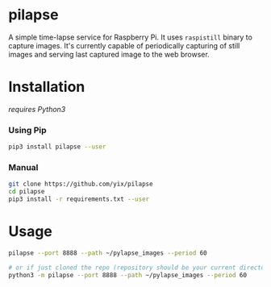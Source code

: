 # pilapse
A simple time-lapse service for Raspberry Pi. It uses `raspistill` binary to capture images. It's currently capable of periodically capturing of still images and serving last captured image to the web browser.

# Installation
 *requires Python3*

### Using Pip

```bash
pip3 install pilapse --user
```

### Manual
```bash
git clone https://github.com/yix/pilapse
cd pilapse
pip3 install -r requirements.txt --user
```

# Usage

```bash
pilapse --port 8888 --path ~/pylapse_images --period 60

# or if just cloned the repo (repository should be your current directory)
python3 -m pilapse --port 8888 --path ~/pylapse_images --period 60
```
